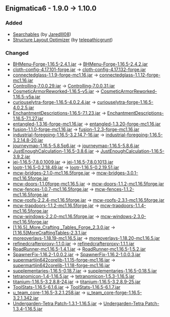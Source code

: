 ## Enigmatica6 - 1.9.0 -> 1.10.0

### Added

  * [Searchables](https://www.curseforge.com/minecraft/mc-mods/searchables) (by [Jaredlll08](https://www.curseforge.com/members/Jaredlll08/projects))
  * [Structure Layout Optimizer](https://www.curseforge.com/minecraft/mc-mods/structure-layout-optimizer) (by [telepathicgrunt](https://www.curseforge.com/members/telepathicgrunt/projects))

### Changed

  * [BHMenu-Forge-1.16.5-2.4.1.jar](https://www.curseforge.com/minecraft/mc-mods/bisecthosting-server-integration-menu-forge/files/4743098) -> [BHMenu-Forge-1.16.5-2.4.2.jar](https://www.curseforge.com/minecraft/mc-mods/bisecthosting-server-integration-menu-forge/files/5762045)
  * [cloth-config-4.17.101-forge.jar](https://www.curseforge.com/minecraft/mc-mods/cloth-config/files/4633366) -> [cloth-config-4.17.132-forge.jar](https://www.curseforge.com/minecraft/mc-mods/cloth-config/files/5729083)
  * [connectedglass-1.1.9-forge-mc1.16.jar](https://www.curseforge.com/minecraft/mc-mods/connected-glass/files/4870871) -> [connectedglass-1.1.12-forge-mc1.16.jar](https://www.curseforge.com/minecraft/mc-mods/connected-glass/files/5656945)
  * [Controlling-7.0.0.29.jar](https://www.curseforge.com/minecraft/mc-mods/controlling/files/4421016) -> [Controlling-7.0.0.31.jar](https://www.curseforge.com/minecraft/mc-mods/controlling/files/5165701)
  * [CosmeticArmorReworked-1.16.5-v5.jar](https://www.curseforge.com/minecraft/mc-mods/cosmetic-armor-reworked/files/3738137) -> [CosmeticArmorReworked-1.16.5-v5a.jar](https://www.curseforge.com/minecraft/mc-mods/cosmetic-armor-reworked/files/5131968)
  * [curiouselytra-forge-1.16.5-4.0.2.4.jar](https://www.curseforge.com/minecraft/mc-mods/elytra-slot/files/3522097) -> [curiouselytra-forge-1.16.5-4.0.2.5.jar](https://www.curseforge.com/minecraft/mc-mods/elytra-slot/files/5408254)
  * [EnchantmentDescriptions-1.16.5-7.1.23.jar](https://www.curseforge.com/minecraft/mc-mods/enchantment-descriptions/files/4757009) -> [EnchantmentDescriptions-1.16.5-7.1.27.jar](https://www.curseforge.com/minecraft/mc-mods/enchantment-descriptions/files/5266527)
  * [entangled-1.3.16-forge-mc1.16.jar](https://www.curseforge.com/minecraft/mc-mods/entangled/files/4720106) -> [entangled-1.3.20-forge-mc1.16.jar](https://www.curseforge.com/minecraft/mc-mods/entangled/files/5885901)
  * [fusion-1.1.0-forge-mc1.16.jar](https://www.curseforge.com/minecraft/mc-mods/fusion-connected-textures/files/4855772) -> [fusion-1.2.3-forge-mc1.16.jar](https://www.curseforge.com/minecraft/mc-mods/fusion-connected-textures/files/6108223)
  * [industrial-foregoing-1.16.5-3.2.14.7-16.jar](https://www.curseforge.com/minecraft/mc-mods/industrial-foregoing/files/3525789) -> [industrial-foregoing-1.16.5-3.2.14.8-20.jar](https://www.curseforge.com/minecraft/mc-mods/industrial-foregoing/files/5334823)
  * [journeymap-1.16.5-5.8.5p6.jar](https://www.curseforge.com/minecraft/mc-mods/journeymap/files/4012858) -> [journeymap-1.16.5-5.8.6.jar](https://www.curseforge.com/minecraft/mc-mods/journeymap/files/5546771)
  * [JustEnoughCalculation-1.16.5-3.8.6.jar](https://www.curseforge.com/minecraft/mc-mods/just-enough-calculation/files/3524695) -> [JustEnoughCalculation-1.16.5-3.9.2.jar](https://www.curseforge.com/minecraft/mc-mods/just-enough-calculation/files/3947666)
  * [jei-1.16.5-7.8.0.1009.jar](https://www.curseforge.com/minecraft/mc-mods/jei/files/4371666) -> [jei-1.16.5-7.8.0.1013.jar](https://www.curseforge.com/minecraft/mc-mods/jei/files/5846870)
  * [lootr-1.16.5-0.2.18.49.jar](https://www.curseforge.com/minecraft/mc-mods/lootr/files/4596216) -> [lootr-1.16.5-0.2.19.51.jar](https://www.curseforge.com/minecraft/mc-mods/lootr/files/5229088)
  * [mcw-bridges-2.1.0-mc1.16.5forge.jar](https://www.curseforge.com/minecraft/mc-mods/macaws-bridges/files/4599793) -> [mcw-bridges-3.0.1-mc1.16.5forge.jar](https://www.curseforge.com/minecraft/mc-mods/macaws-bridges/files/5465206)
  * [mcw-doors-1.1.0forge-mc1.16.5.jar](https://www.curseforge.com/minecraft/mc-mods/macaws-doors/files/4649900) -> [mcw-doors-1.1.2-mc1.16.5forge.jar](https://www.curseforge.com/minecraft/mc-mods/macaws-doors/files/6146365)
  * [mcw-fences-1.0.7-mc1.16.5forge.jar](https://www.curseforge.com/minecraft/mc-mods/macaws-fences-and-walls/files/4203536) -> [mcw-fences-1.1.2-mc1.16.5forge.jar](https://www.curseforge.com/minecraft/mc-mods/macaws-fences-and-walls/files/5442205)
  * [mcw-roofs-2.2.4-mc1.16.5forge.jar](https://www.curseforge.com/minecraft/mc-mods/macaws-roofs/files/4590021) -> [mcw-roofs-2.3.1-mc1.16.5forge.jar](https://www.curseforge.com/minecraft/mc-mods/macaws-roofs/files/5554945)
  * [mcw-trapdoors-1.1.2-mc1.16.5forge.jar](https://www.curseforge.com/minecraft/mc-mods/macaws-trapdoors/files/4841541) -> [mcw-trapdoors-1.1.4-mc1.16.5forge.jar](https://www.curseforge.com/minecraft/mc-mods/macaws-trapdoors/files/5977646)
  * [mcw-windows-2.2.0-mc1.16.5forge.jar](https://www.curseforge.com/minecraft/mc-mods/macaws-windows/files/4750667) -> [mcw-windows-2.3.0-mc1.16.5forge.jar](https://www.curseforge.com/minecraft/mc-mods/macaws-windows/files/5589351)
  * [[1.16.5]_More_Crafting _Tables_Forge_2.3.0.jar](https://www.curseforge.com/minecraft/mc-mods/more-crafting-tables-for-forge/files/4734101) -> [[1.16.5]MoreCraftingTables-2.3.1.jar](https://www.curseforge.com/minecraft/mc-mods/more-crafting-tables-for-forge/files/5286563)
  * [moreoverlays-1.18.19-mc1.16.5.jar](https://www.curseforge.com/minecraft/mc-mods/more-overlays-updated/files/3924673) -> [moreoverlays-1.18.20-mc1.16.5.jar](https://www.curseforge.com/minecraft/mc-mods/more-overlays-updated/files/5377022)
  * [refinedcrafterproxy-1.1.0.jar](https://www.curseforge.com/minecraft/mc-mods/refined-crafter-proxy/files/4581365) -> [refinedcrafterproxy-1.1.1.jar](https://www.curseforge.com/minecraft/mc-mods/refined-crafter-proxy/files/5199813)
  * [RoadRunner-mc1.16.5-1.4.1.jar](https://www.curseforge.com/minecraft/mc-mods/roadrunner/files/3683120) -> [RoadRunner-mc1.16.5-1.5.2.jar](https://www.curseforge.com/minecraft/mc-mods/roadrunner/files/5730350)
  * [SpawnerFix-1.16.2-1.0.0.2.jar](https://www.curseforge.com/minecraft/mc-mods/spawner-fix/files/3161147) -> [SpawnerFix-1.16.2-1.0.0.3.jar](https://www.curseforge.com/minecraft/mc-mods/spawner-fix/files/5962957)
  * [supermartijn642corelib-1.1.15-forge-mc1.16.jar](https://www.curseforge.com/minecraft/mc-mods/supermartijn642s-core-lib/files/4788123) -> [supermartijn642corelib-1.1.18-forge-mc1.16.jar](https://www.curseforge.com/minecraft/mc-mods/supermartijn642s-core-lib/files/6034707)
  * [supplementaries-1.16.5-0.18.7.jar](https://www.curseforge.com/minecraft/mc-mods/supplementaries/files/4802243) -> [supplementaries-1.16.5-0.18.5.jar](https://www.curseforge.com/minecraft/mc-mods/supplementaries/files/4967874)
  * [tetranomicon-1.4-1.16.5.jar](https://www.curseforge.com/minecraft/mc-mods/tetranomicon/files/4393255) -> [tetranomicon-1.5.3-1.16.5.jar](https://www.curseforge.com/minecraft/mc-mods/tetranomicon/files/5097650)
  * [titanium-1.16.5-3.2.8.8-24.jar](https://www.curseforge.com/minecraft/mc-mods/titanium/files/4786603) -> [titanium-1.16.5-3.2.8.9-25.jar](https://www.curseforge.com/minecraft/mc-mods/titanium/files/5174863)
  * [ToolStats-1.16.5-6.1.6.jar](https://www.curseforge.com/minecraft/mc-mods/tool-stats/files/4457857) -> [ToolStats-1.16.5-6.1.7.jar](https://www.curseforge.com/minecraft/mc-mods/tool-stats/files/4957714)
  * [u_team_core-1.16.5-3.2.1.258.jar](https://www.curseforge.com/minecraft/mc-mods/u-team-core/files/4583205) -> [u_team_core-forge-1.16.5-3.2.1.342.jar](https://www.curseforge.com/minecraft/mc-mods/u-team-core/files/6050163)
  * [Undergarden-Tetra Patch-1.3.1-1.16.5.jar](https://www.curseforge.com/minecraft/mc-mods/undergarden-tetra-patch/files/4369665) -> [Undergarden-Tetra Patch-1.3.4-1.16.5.jar](https://www.curseforge.com/minecraft/mc-mods/undergarden-tetra-patch/files/6100123)

